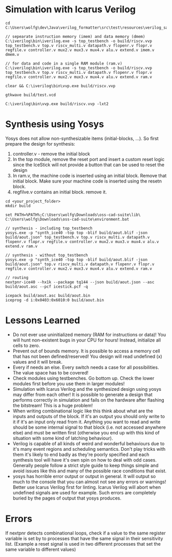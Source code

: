 # Simulation with Icarus Verilog

```
cd C:\Users\wolfg\dev\Java\verilog_formatter\src\test\resources\verilog_samples\multi_cycle_riscv_cpu_rebuild

// sepearate instruction memory (imem) and data memory (dmem)
C:\iverilog\bin\iverilog.exe -s top_testbench -o build/riscv.vvp top_testbench.v top.v riscv_multi.v datapath.v flopenr.v flopr.v regfile.v controller.v mux2.v mux3.v mux4.v alu.v extend.v imem.v dmem.v

// for data and code in a single RAM module (ram.v)
C:\iverilog\bin\iverilog.exe -s top_testbench -o build/riscv.vvp top_testbench.v top.v riscv_multi.v datapath.v flopenr.v flopr.v regfile.v controller.v mux2.v mux3.v mux4.v alu.v extend.v ram.v

clear && C:\iverilog\bin\vvp.exe build/riscv.vvp

gtkwave build/test.vcd

C:\iverilog\bin\vvp.exe build/riscv.vvp -lxt2
```

# Synthesis using Yosys

Yosys does not allow non-synthesizable items (initial-blocks, ...). So first prepare the design for synthesis:
1. controller.v - remove the initial block
2. In the top module, remove the reset port and insert a custom reset logic since the IceStick will not provide a button that can be used to reset the design
3. In ram.v, the machine code is inserted using an initial block. Remove that initial block. Make sure your machine code is inserted using the resetn block.
4. regfilve.v contains an initial block. remove it.

```
cd <your_project_folder>
mkdir build

set PATH=%PATH%;C:\Users\wolfg\Downloads\oss-cad-suite\lib\
C:\Users\wolfg\Downloads\oss-cad-suite\environment.bat

// synthesis - including top_testbench
yosys.exe -p "synth_ice40 -top top -blif build/aout.blif -json build/aout.json" top_testbench.v top.v riscv_multi.v datapath.v flopenr.v flopr.v regfile.v controller.v mux2.v mux3.v mux4.v alu.v extend.v ram.v

// synthesis - without top_testbench
yosys.exe -p "synth_ice40 -top top -blif build/aout.blif -json build/aout.json" top.v riscv_multi.v datapath.v flopenr.v flopr.v regfile.v controller.v mux2.v mux3.v mux4.v alu.v extend.v ram.v

// routing
nextpnr-ice40 --hx1k --package tq144 --json build/aout.json --asc build/aout.asc --pcf icestick.pcf -q

icepack build/aout.asc build/aout.bin
iceprog -d i:0x0403:0x6010:0 build/aout.bin
```

# Lessons Learned

* Do not ever use uninitialized memory (RAM for instructions or data)! You will hunt non-existent bugs in your CPU for hours! Instead, initialize all cells to zero.
* Prevent out of bounds memory. It is possible to access a memory cell that has not been defined/reserved! You design will read undefined (x) values and it will break.
* Every if needs an else. Every switch needs a case for all possibilities. The value space has to be covered!
* Check modules using testbenches. Go bottom up. Check the lower modules first before you use them in larger modules!
* Simulation with Icarus Verilog and the synthesized design using yosys may differ from each other! It is possible to generate a design that performs correctly in simulation and fails on the hardware after flashing the bitstream! This is a huge problem!
* When writing combinational logic like this think about what are the inputs and outputs of the block. If it's an output you should only write to it if it's an input only read from it. Anything you want to read and write should be some internal signal to that block (i.e. not accessed anywhere else) and must be written first (otherwise you end up with this kind of situation with some kind of latching behaviour).
* Verilog is capable of all kinds of weird and wonderful behaviours due to it's many event regions and scheduling semantics. Don't play tricks with them it's likely to end badly as they're poorly specified and each synthesis tool will have it's own spin on how to deal with odd cases. Generally people follow a strict style guide to keep things simple and avoid issues like this and many of the possible race conditions that exist.
* yosys has horrible error output or output in general. It will output so much to the console that you can almost not see any errors or warnings! Better use Icarus Verilog first for linting. Icarus Verilog will abort when undefined signals are used for example. Such errors are completely buried by the pages of output that yosys produces.

# Errors

If nextpnr detects combinational loops, check if a value to the same register variable is set by to processes that have the same signal in their sensitivity list. (Example a reset signal is used in two different processes that set the same variable to different values)
